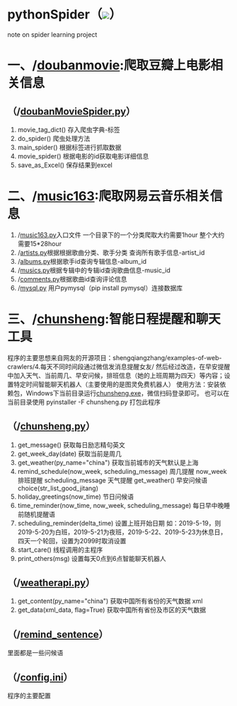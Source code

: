 # pythonSpider（![](https://img.shields.io/badge/Python-3.6.7-blue.svg)）
note on spider learning project

# 一、/[doubanmovie](doubanmovie):爬取豆瓣上电影相关信息
## （/[doubanMovieSpider.py](doubanmovie/doubanMovieSpider.py)）
1. movie_tag_dict() 存入爬虫字典-标签
2. do_spider() 爬虫处理方法
3. main_spider() 根据标签进行抓取数据
4. movie_spider() 根据电影的id获取电影详细信息
5. save_as_Excel() 保存结果到excel

# 二、/[music163](music163):爬取网易云音乐相关信息
1. /[music163.py](music163/music163.py)入口文件 一个目录下的一个分类爬取大约需要1hour 整个大约需要15*28hour
2. /[artists.py](music163/artists.py)根据根据歌曲分类、歌手分类 查询所有歌手信息-artist_id
3. /[albums.py](music163/albums.py)根据歌手id查询专辑信息-album_id
4. /[musics.py](music163/musics.py)根据专辑中的专辑id查询歌曲信息-music_id
5. /[comments.py](music163/comments.py)根据歌曲id查询评论信息
6. /[mysql.py](music163/mysql.py) 用户pymysql（pip install pymysql）连接数据库

# 三、/[chunsheng](pythonSpider/chunsheng):智能日程提醒和聊天工具
程序的主要思想来自网友的开源项目：shengqiangzhang/examples-of-web-crawlers/4.每天不同时间段通过微信发消息提醒女友/
然后经过改造，在早安提醒中加入天气、当前周几、早安问候，排班信息（她的上班周期为四天）等内容；设置特定时间智能聊天机器人（主要使用的是图灵免费机器人）
使用方法：安装依赖包，Windows下当前目录运行[chunsheng.exe](pythonSpider/chunsheng/chunsheng.exe)，微信扫码登录即可。
也可以在当前目录使用 pyinstaller -F chunsheng.py 打包此程序

## （/[chunsheng.py](chunsheng/chunsheng.py)）
1. get_message() 获取每日励志精句英文
2. get_week_day(date) 获取当前是周几
3. get_weather(py_name="china") 获取当前城市的天气默认是上海
4. remind_schedule(now_week, scheduling_message) 周几提醒 now_week 排班提醒 scheduling_message 天气提醒 get_weather() 早安问候语 choice(str_list_good_jitang)
5. holiday_greetings(now_time) 节日问候语
6. time_reminder(now_time, now_week, scheduling_message) 每日早中晚睡前随机提醒语
7. scheduling_reminder(delta_time) 设置上班开始日期 如：2019-5-19，则2019-5-20为白班，2019-5-21为夜班，2019-5-22、2019-5-23为休息日，四天一个轮回，设置为2099时取消设置
8. start_care() 线程调用的主程序
9. print_others(msg) 设置每天0点到6点智能聊天机器人

## （/[weatherapi.py](chunsheng/weatherapi.py)）
1. get_content(py_name="china") 获取中国所有省份的天气数据 xml
2. get_data(xml_data, flag=True) 获取中国所有省份及市区的天气数据

## （/[remind_sentence](pythonSpider/chunsheng/remind_sentence)）
里面都是一些问候语

## （/[config.ini](pythonSpider/chunsheng/config.ini)）
程序的主要配置
